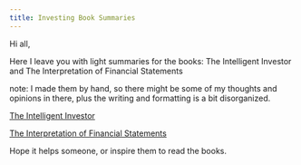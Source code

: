 ```yaml
---
title: Investing Book Summaries
---
```


Hi all,

Here I leave you with light summaries for the books: The Intelligent Investor
and The Interpretation of Financial Statements

note: I made them by hand, so there might be some of my thoughts and opinions in
there, plus the writing and formatting is a bit disorganized.

[The Intelligent Investor](https://github.com/camilotejeiro/book_learning_notes/blob/master/the_intelligent_investor-ben_graham.pdf)

[The Interpretation of Financial Statements](https://github.com/camilotejeiro/book_learning_notes/blob/master/the_interpretation_of_financial_statements-ben_graham.pdf)

Hope it helps someone, or inspire them to read the books.
